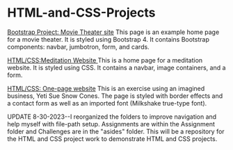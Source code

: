# HTML-and-CSS-Projects
[Bootstrap Project: Movie Theater site](assignments/Bootstrap4_project/)
This page is an example home page for a movie theater. It is styled using Bootstrap 4. It contains Bootstrap components: navbar, jumbotron, form, and cards.

[HTML/CSS:Meditation Website ](Website_Project)
This is a home page for a meditation website. It is styled using CSS. It contains a navbar, image containers, and a form.

[HTML/CSS: One-page website](.assignments/One-Page_Website)
This is an exercise using an imagined business, Yeti Sue Snow Cones. The page is styled with border effects and a contact form as well as an imported font (Milkshake true-type font).

UPDATE 8-30-2023--I reorganized the folders to improve navigation and help myself with file-path setup. Assignments are within the Assignment folder and Challenges are in the "asides" folder.
This will be a repository for the HTML and CSS project work to demonstrate HTML and CSS projects. 
